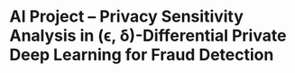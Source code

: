 # AI Project – Privacy Sensitivity Analysis in (ϵ, δ)-Differential Private Deep Learning for Fraud Detection